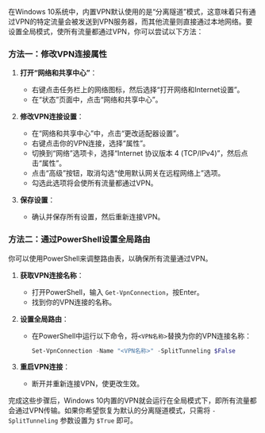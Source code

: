 在Windows 10系统中，内置VPN默认使用的是“分离隧道”模式，这意味着只有通过VPN的特定流量会被发送到VPN服务器，而其他流量则直接通过本地网络。要设置全局模式，使所有流量都通过VPN，你可以尝试以下方法：

### 方法一：修改VPN连接属性
1. **打开“网络和共享中心”**：
   - 右键点击任务栏上的网络图标，然后选择“打开网络和Internet设置”。
   - 在“状态”页面中，点击“网络和共享中心”。

2. **修改VPN连接设置**：
   - 在“网络和共享中心”中，点击“更改适配器设置”。
   - 右键点击你的VPN连接，选择“属性”。
   - 切换到“网络”选项卡，选择“Internet 协议版本 4 (TCP/IPv4)”，然后点击“属性”。
   - 点击“高级”按钮，取消勾选“使用默认网关在远程网络上”选项。
   - 勾选此选项将会使所有流量都通过VPN。

3. **保存设置**：
   - 确认并保存所有设置，然后重新连接VPN。

### 方法二：通过PowerShell设置全局路由
你可以使用PowerShell来调整路由表，以确保所有流量通过VPN。

1. **获取VPN连接名称**：
   - 打开PowerShell，输入 `Get-VpnConnection`，按Enter。
   - 找到你的VPN连接的名称。

2. **设置全局路由**：
   - 在PowerShell中运行以下命令，将`<VPN名称>`替换为你的VPN连接名称：
     ```powershell
     Set-VpnConnection -Name "<VPN名称>" -SplitTunneling $False
     ```

3. **重启VPN连接**：
   - 断开并重新连接VPN，使更改生效。

完成这些步骤后，Windows 10内置的VPN就会运行在全局模式下，即所有流量都会通过VPN传输。如果你希望恢复为默认的分离隧道模式，只需将 `-SplitTunneling` 参数设置为 `$True` 即可。